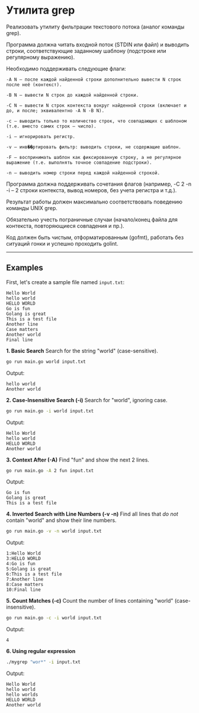 # Утилита grep

Реализовать утилиту фильтрации текстового потока (аналог команды grep).

Программа должна читать входной поток (STDIN или файл) и выводить строки, соответствующие заданному шаблону (подстроке или регулярному выражению).

Необходимо поддерживать следующие флаги:

    -A N — после каждой найденной строки дополнительно вывести N строк после неё (контекст).

    -B N — вывести N строк до каждой найденной строки.

    -C N — вывести N строк контекста вокруг найденной строки (включает и до, и после; эквивалентно -A N -B N).

    -c — выводить только то количество строк, что совпадающих с шаблоном (т.е. вместо самих строк — число).

    -i — игнорировать регистр.

    -v — инв��ртировать фильтр: выводить строки, не содержащие шаблон.

    -F — воспринимать шаблон как фиксированную строку, а не регулярное выражение (т.е. выполнять точное совпадение подстроки).

    -n — выводить номер строки перед каждой найденной строкой.

Программа должна поддерживать сочетания флагов (например, -C 2 -n -i – 2 строки контекста, вывод номеров, без учета регистра и т.д.).

Результат работы должен максимально соответствовать поведению команды UNIX grep.

Обязательно учесть пограничные случаи (начало/конец файла для контекста, повторяющиеся совпадения и пр.).

Код должен быть чистым, отформатированным (gofmt), работать без ситуаций гонки и успешно проходить golint.

---

## Examples

First, let's create a sample file named `input.txt`:
```
Hello World
hello world
HELLO WORLD
Go is fun
Golang is great
This is a test file
Another line
Case matters
Another world
Final line
```

**1. Basic Search**
Search for the string "world" (case-sensitive).
```bash
go run main.go world input.txt
```
Output:
```
hello world
Another world
```

**2. Case-Insensitive Search (-i)**
Search for "world", ignoring case.
```bash
go run main.go -i world input.txt
```
Output:
```
Hello World
hello world
HELLO WORLD
Another world
```

**3. Context After (-A)**
Find "fun" and show the next 2 lines.
```bash
go run main.go -A 2 fun input.txt
```
Output:
```
Go is fun
Golang is great
This is a test file
```

**4. Inverted Search with Line Numbers (-v -n)**
Find all lines that *do not* contain "world" and show their line numbers.
```bash
go run main.go -v -n world input.txt
```
Output:
```
1:Hello World
3:HELLO WORLD
4:Go is fun
5:Golang is great
6:This is a test file
7:Another line
8:Case matters
10:Final line
```

**5. Count Matches (-c)**
Count the number of lines containing "world" (case-insensitive).
```bash
go run main.go -c -i world input.txt
```
Output:
```
4
```
**6. Using regular expression**
```bash
./mygrep "wor*" -i input.txt
```
Output:
```
Hello World
hello world
hello worlds
HELLO WORLD
Another world
```
